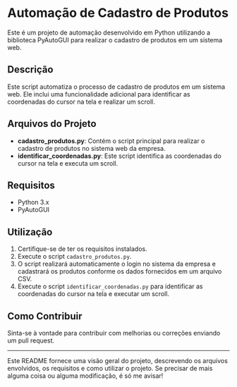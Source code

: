 
# Automação de Cadastro de Produtos

Este é um projeto de automação desenvolvido em Python utilizando a biblioteca PyAutoGUI para realizar o cadastro de produtos em um sistema web.

## Descrição

Este script automatiza o processo de cadastro de produtos em um sistema web. Ele inclui uma funcionalidade adicional para identificar as coordenadas do cursor na tela e realizar um scroll.

## Arquivos do Projeto

- **cadastro_produtos.py**: Contém o script principal para realizar o cadastro de produtos no sistema web da empresa.
- **identificar_coordenadas.py**: Este script identifica as coordenadas do cursor na tela e executa um scroll.

## Requisitos

- Python 3.x
- PyAutoGUI

## Utilização

1. Certifique-se de ter os requisitos instalados.
2. Execute o script `cadastro_produtos.py`.
3. O script realizará automaticamente o login no sistema da empresa e cadastrará os produtos conforme os dados fornecidos em um arquivo CSV.
4. Execute o script `identificar_coordenadas.py` para identificar as coordenadas do cursor na tela e executar um scroll.

## Como Contribuir

Sinta-se à vontade para contribuir com melhorias ou correções enviando um pull request.

---
Este README fornece uma visão geral do projeto, descrevendo os arquivos envolvidos, os requisitos e como utilizar o projeto. Se precisar de mais alguma coisa ou alguma modificação, é só me avisar!
